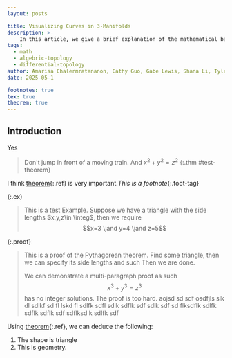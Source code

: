 ```yaml
---
layout: posts

title: Visualizing Curves in 3-Manifolds
description: >-
    In this article, we give a brief explanation of the mathematical background for the package we developed in Mathematica. 
tags:
  - math
  - algebric-topology
  - differential-topology
author: Amarisa Chalermratananon, Cathy Guo, Gabe Lewis, Shana Li, Tyler Wang, Yi Wang
date: 2025-05-1

footnotes: true
tex: true
theorem: true
---
```


## Introduction

Yes

> Don't jump in front of a moving train.
> And $x^2+y^2=z^2$
{:.thm #test-theorem}

I think [theorem](#test-theorem){:.ref} is very important.*This is a footnote*{:.foot-tag}

{:.ex}
> This is a test Example.
> Suppose we have a triangle with the side lengths $x,y,z\in \integ$, then we require
> $$x=3 \jand y=4 \jand z=5$$

{:.proof}
> This is a proof of the Pythagorean theorem.
> Find some triangle, then we can specify its side lengths and such
> Then we are done.
>
> We can demonstrate a multi-paragraph proof as such
> $$x^3+y^3 = z^3$$
> has no integer solutions. The proof is too hard.
> aojsd sd sdf osdfjls slk dl  sdlkf sd fl lskd fl sdlfk sdfl sdlk sdflk sdf sdlk sdf
> sd flksdflk sdlfk sdflk sdflk sdf sdflksd k sdlfk sdf

Using [theorem](#test-theorem){:.ref}, we can deduce the following:
1. The shape is triangle
2. This is geometry.
